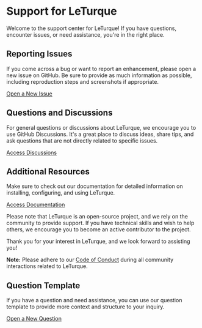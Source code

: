 # Support for LeTurque

Welcome to the support center for LeTurque! If you have questions, encounter issues, or need assistance, you're in the right place.

## Reporting Issues

If you come across a bug or want to report an enhancement, please open a new issue on GitHub. Be sure to provide as much information as possible, including reproduction steps and screenshots if appropriate.

[Open a New Issue](https://github.com/MasterLaplace/LeTurque/issues/new)

## Questions and Discussions

For general questions or discussions about LeTurque, we encourage you to use GitHub Discussions. It's a great place to discuss ideas, share tips, and ask questions that are not directly related to specific issues.

[Access Discussions](https://github.com/MasterLaplace/LeTurque/discussions)

## Additional Resources

Make sure to check out our documentation for detailed information on installing, configuring, and using LeTurque.

[Access Documentation](https://github.com/MasterLaplace/LeTurque/wiki)

Please note that LeTurque is an open-source project, and we rely on the community to provide support. If you have technical skills and wish to help others, we encourage you to become an active contributor to the project.

Thank you for your interest in LeTurque, and we look forward to assisting you!

**Note:** Please adhere to our [Code of Conduct](CODE_OF_CONDUCT.md) during all community interactions related to LeTurque.

## Question Template

If you have a question and need assistance, you can use our question template to provide more context and structure to your inquiry.

[Open a New Question](https://github.com/MasterLaplace/LeTurque/issues/new?assignees=&labels=question&template=.github/ISSUE_TEMPLATE/question.yml)
